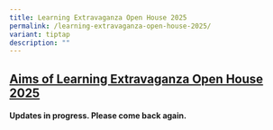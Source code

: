 ```yaml
---
title: Learning Extravaganza Open House 2025
permalink: /learning-extravaganza-open-house-2025/
variant: tiptap
description: ""
---
```

<h2><strong><u>Aims of Learning Extravaganza Open House 2025</u></strong></h2>
<h4>Updates in progress.  Please come back again.</h4>
<p></p>